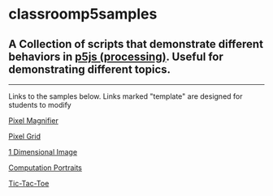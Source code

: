 # classroomp5samples

## A Collection of scripts that demonstrate different behaviors in [p5js (processing)](https://editor.p5js.org/). Useful for demonstrating different topics. 

---

Links to the samples below. Links marked "template" are designed for students to modify

[Pixel Magnifier](https://editor.p5js.org/keenangray12/sketches/QMg7wKkL9)

[Pixel Grid]([https://editor.p5js.org/KeenanGray/sketches/fpWmv6rYh](https://editor.p5js.org/keenangray12/sketches/MUw5jg8fD))

[1 Dimensional Image]([https://editor.p5js.org/KeenanGray/sketches/_y79PWKJG](https://editor.p5js.org/keenangray12/sketches/pJrxcRq7p))

[Computation Portraits]([https://editor.p5js.org/KeenanGray/sketches/fVMVGCosq](https://editor.p5js.org/keenangray12/sketches/GTnQ9aOSm))

[Tic-Tac-Toe](https://editor.p5js.org/keenangray12/sketches/Vy8qoPds8)

